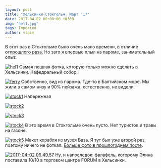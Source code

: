 ```yaml
---
layout: post
title: "Хельсинки-Стокгольм, Март '17"
date: 2017-04-02 00:00:00 +0300
img: "hel1.jpg"
tags: Imported
author: vlaim
---
```


В этот раз в Стокгольме было очень мало времени, в отличие от[прошлого раза.](https://blog.alexeyev.me/2016/07/stockholm/ "Стокгольм ’16") Но зато я впервые плыл на пароме, занимательный опыт.

[![hel1](/blog/assets/img/hel1.jpg)](/blog/assets/img/hel1.jpg) Самая пошлая фотка, которую только можно сделать в Хельсинки. Кафедральный собор.

[![ferry](/blog/assets/img/ferry-.jpg)](/blog/assets/img/ferry-.jpg) Собственно, вид из парома. Где-то в Балтийском море. Мы жили в самом низу и 90% пейзажа, естественно, не видели.

[![stock1](/blog/assets/img/stock1.jpg)](/blog/assets/img/stock1.jpg) Набережная

[![stock2](/blog/assets/img/stock2.jpg)](/blog/assets/img/stock2.jpg)

[![stock3](/blog/assets/img/stock3.jpg)](/blog/assets/img/stock3.jpg)

[![stock4](/blog/assets/img/stock4.jpg)](/blog/assets/img/stock4.jpg) В это время в Стокгольме очень пусто. Нет туристов и травы на газоне.

[![stock5](/blog/assets/img/stock5.jpg)](/blog/assets/img/stock5.jpg) Макет корабля из музея Ваза. Я тут был уже второй раз, поэтому ничего не фоткал. [Больше фото в прошлогоднем посте](https://blog.alexeyev.me/2016/07/stockholm/ "Стокгольм ’16").

[![2017-04-02 09.49.57](/blog/assets/img/2017-04-02-09.49.57.jpg)](/blog/assets/img/2017-04-02-09.49.57.jpg) Ну, и напоследок: фалафель, которому Элина поставила 10/10 в торговом центре FORUM в Хельсинки.